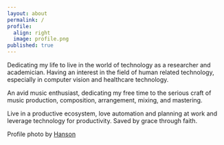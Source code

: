 ```yaml
---
layout: about
permalink: /
profile:
  align: right
  image: profile.png
published: true
---
```


Dedicating my life to live in the world of technology as a researcher and academician. Having an interest in the field of human related technology, especially in computer vision and healthcare technology.

An avid music enthusiast, dedicating my free time to the serious craft of music production, composition, arrangement, mixing, and mastering.

Live in a productive ecosystem, love automation and planning at work and leverage technology for productivity. Saved by grace through faith.

Profile photo by [Hanson](https://www.instagram.com/christianhansonxiao/)